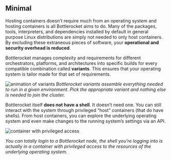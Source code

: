 ## Minimal

Hosting containers doesn’t require much from an operating system and hosting containers is all Bottlerocket aims to do.
Many of the packages, tools, interpreters, and dependencies installed by default in general purpose Linux distributions are simply not needed to only host containers.
By excluding these extraneous pieces of software, your **operational and security overhead is reduced**.

Bottlerocket manages complexity and requirements for different orchestrators, platforms, and architectures into specific builds for every compatible combination called **variants**.
This ensures that your operating system is tailor made for that set of requirements.

![animation of variants](/assets/homepage/variant-animation.gif)
*Bottlerocket variants assemble everything needed to run in a given environment.
Pick the appropriate variant and nothing else is needed to join the cluster.*

Bottlerocket itself **does not have a shell**.
It doesn’t need one.
You can still interact with the system through privileged “host” containers (that do have shells).
From host containers, you can explore the underlying operating system and even make changes to the running system’s settings via an API.

![container with privileged access](/assets/homepage/priv-container.png)

*You can totally login to a Bottlerocket node, the shell you’re logging into is actually in a container with privileged access to the resources of the underlying operating system.*
